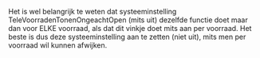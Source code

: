 Het is wel belangrijk te weten dat systeeminstelling TeleVoorradenTonenOngeachtOpen (mits uit) dezelfde functie doet maar dan voor ELKE voorraad, als dat dit vinkje doet mits aan per voorraad. Het beste is dus deze systeeminstelling aan te zetten (niet uit), mits men per voorraad wil kunnen afwijken.